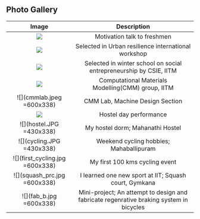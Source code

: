 ## Photo Gallery

| Image | Description |
|:---:|:---:|
|![](4_mytalk_16s.gif) | Motivation talk to freshmen |
| ![](5_ubc_16s.gif) | Selected in Urban resilience international workshop  |
| ![](2_csie_workshop_16.gif) | Selected in winter school on social entrepreneurship by CSIE, IITM |  
| ![](1_cmm_11s.gif) | Computational Materials Modelling(CMM) group, IITM |
| ![](cmmlab.jpeg =600x338) | CMM Lab, Machine Design Section |
| ![](3_hostelday_11s.gif) | Hostel day performance |
| ![](hostel.JPG =430x338) | My hostel dorm; Mahanathi Hostel |
| ![](cycling.JPG =430x338) | Weekend cycling hobbies; Mahaballipuram |
| ![](first_cycling.jpg =600x338) | My first 100 kms cycling event |
| ![](squash_prc.jpg =600x338) | I learned one new sport at IIT; Squash court, Gymkana |
| ![](fab_b.jpg =600x338) | Mini-project; An attempt to design and fabricate regenrative braking system in bicycles |
